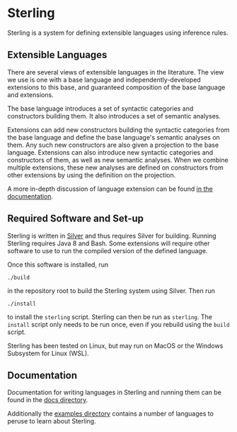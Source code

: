 # Sterling
Sterling is a system for defining extensible languages using inference
rules.


## Extensible Languages
There are several views of extensible languages in the literature.
The view we use is one with a base language and
independently-developed extensions to this base, and guaranteed
composition of the base language and extensions.

The base language introduces a set of syntactic categories and
constructors building them.  It also introduces a set of semantic
analyses.

Extensions can add new constructors building the syntactic categories
from the base language and define the base language's semantic
analyses on them.  Any such new constructors are also given a
projection to the base language.  Extensions can also introduce new
syntactic categories and constructors of them, as well as new semantic
analyses.  When we combine multiple extensions, these new analyses are
defined on constructors from other extensions by using the definition
on the projection.

A more in-depth discussion of language extension can be found [in the
documentation](docs/extensibleLanguages.md).


## Required Software and Set-up
Sterling is written in [Silver](https://github.com/melt-umn/silver) and
thus requires Silver for building.  Running Sterling requires Java 8
and Bash.  Some extensions will require other software to use to run
the compiled version of the defined language.

Once this software is installed, run
```
./build
```
in the repository root to build the Sterling system using Silver.  Then
run
```
./install
```
to install the `sterling` script.  Sterling can then be run as
`sterling`.  The `install` script only needs to be run once, even if
you rebuild using the `build` script.

Sterling has been tested on Linux, but may run on MacOS or the Windows
Subsystem for Linux (WSL).


## Documentation
Documentation for writing languages in Sterling and running them can be
found in the [docs directory](docs/).

Additionally the [examples directory](examples/) contains a number of
languages to peruse to learn about Sterling.
